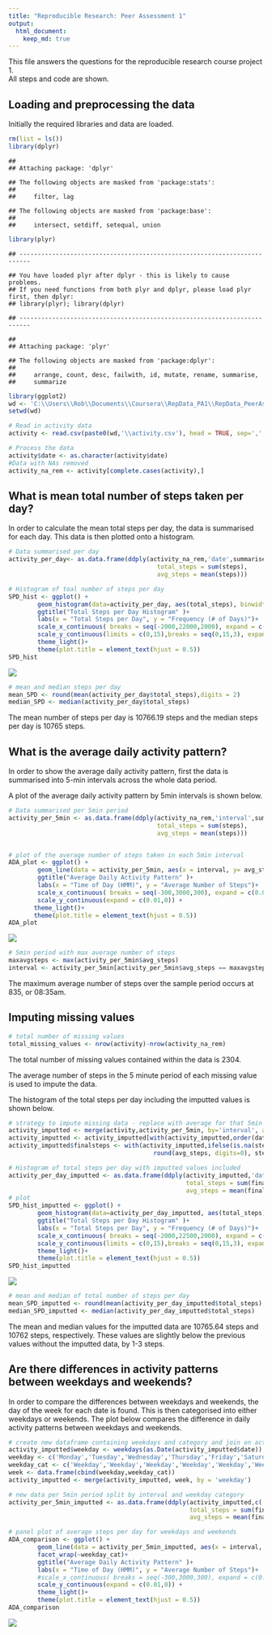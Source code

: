 ```yaml
---
title: "Reproducible Research: Peer Assessment 1"
output: 
  html_document:
    keep_md: true
---
```


This file answers the questions for the reproducible research course project 1.  
All steps and code are shown.


## Loading and preprocessing the data

Initially the required libraries and data are loaded. 


```r
rm(list = ls())
library(dplyr)
```

```
## 
## Attaching package: 'dplyr'
```

```
## The following objects are masked from 'package:stats':
## 
##     filter, lag
```

```
## The following objects are masked from 'package:base':
## 
##     intersect, setdiff, setequal, union
```

```r
library(plyr)
```

```
## -------------------------------------------------------------------------
```

```
## You have loaded plyr after dplyr - this is likely to cause problems.
## If you need functions from both plyr and dplyr, please load plyr first, then dplyr:
## library(plyr); library(dplyr)
```

```
## -------------------------------------------------------------------------
```

```
## 
## Attaching package: 'plyr'
```

```
## The following objects are masked from 'package:dplyr':
## 
##     arrange, count, desc, failwith, id, mutate, rename, summarise,
##     summarize
```

```r
library(ggplot2)
wd <- 'C:\\Users\\Rob\\Documents\\Coursera\\RepData_PA1\\RepData_PeerAssessment1'
setwd(wd)

# Read in activity data
activity <- read.csv(paste0(wd,'\\activity.csv'), head = TRUE, sep=',',  na.strings = 'NA')

# Process the data
activity$date <- as.character(activity$date)
#Data with NAs removed
activity_na_rem <- activity[complete.cases(activity),] 
```

## What is mean total number of steps taken per day?

In order to calculate the mean total steps per day, the data is summarised for each day. This data is
then plotted onto a histogram. 


```r
# Data summarised per day
activity_per_day<- as.data.frame(ddply(activity_na_rem,'date',summarise,
                                         total_steps = sum(steps),
                                         avg_steps = mean(steps)))

# Histogram of toal number of steps per day
SPD_hist <- ggplot() +
        geom_histogram(data=activity_per_day, aes(total_steps), binwidth = 1000, col = "black")+
        ggtitle("Total Steps per Day Histogram" )+
        labs(x = "Total Steps per Day", y = "Frequency (# of Days)")+
        scale_x_continuous( breaks = seq(-2000,22000,2000), expand = c(0.01,0) )+
        scale_y_continuous(limits = c(0,15),breaks = seq(0,15,3), expand = c(0.01,0))+
        theme_light()+
        theme(plot.title = element_text(hjust = 0.5))
SPD_hist
```

![](PA1_template_-_RS_files/figure-html/unnamed-chunk-2-1.png)<!-- -->

```r
# mean and median steps per day
mean_SPD <- round(mean(activity_per_day$total_steps),digits = 2)
median_SPD <- median(activity_per_day$total_steps)
```
The mean number of steps per day is 10766.19 steps and the median steps per day
is 10765 steps.  

## What is the average daily activity pattern?

In order to show the average daily activity pattern, first the data is summarised into 5-min intervals across the whole data period.  

A plot of the average daily activity pattern by 5min intervals is shown below.  


```r
# Data summarised per 5min period
activity_per_5min <- as.data.frame(ddply(activity_na_rem,'interval',summarise,
                                         total_steps = sum(steps),
                                         avg_steps = mean(steps)))


# plot of the average number of steps taken in each 5min interval
ADA_plot <- ggplot() +
        geom_line(data = activity_per_5min, aes(x = interval, y= avg_steps), size = 1.0 )+
        ggtitle("Average Daily Activity Pattern" )+
        labs(x = "Time of Day (HMM)", y = "Average Number of Steps")+
        scale_x_continuous( breaks = seq(-300,3000,300), expand = c(0.01,0) )+
        scale_y_continuous(expand = c(0.01,0)) +
       theme_light()+
       theme(plot.title = element_text(hjust = 0.5))
ADA_plot
```

![](PA1_template_-_RS_files/figure-html/unnamed-chunk-3-1.png)<!-- -->

```r
# 5min period with max average number of steps
maxavgsteps <- max(activity_per_5min$avg_steps)
interval <- activity_per_5min[activity_per_5min$avg_steps == maxavgsteps,'interval']
```

The maximum average number of steps over the sample period occurs at 835, or 08:35am.  

## Imputing missing values



```r
# total number of missing values
total_missing_values <- nrow(activity)-nrow(activity_na_rem)
```
The total number of missing values contained within the data is 2304.  

The average number of steps in the 5 minute period of each missing value is used to impute the data. 

The histogram of the total steps per day including the imputted values is shown below.


```r
# strategy to impute missing data - replace with average for that 5min period
activity_imputted <- merge(activity,activity_per_5min, by='interval', all.x = TRUE)
activity_imputted <- activity_imputted[with(activity_imputted,order(date,interval)), ]
activity_imputted$finalsteps <- with(activity_imputted,ifelse(is.na(steps) == TRUE, 
                                        round(avg_steps, digits=0), steps))

# Histogram of total steps per day with imputted values included
activity_per_day_imputted <- as.data.frame(ddply(activity_imputted,'date',summarise,
                                                 total_steps = sum(finalsteps),
                                                 avg_steps = mean(finalsteps)))
# plot
SPD_hist_imputted <- ggplot() +
        geom_histogram(data=activity_per_day_imputted, aes(total_steps), binwidth = 1000, col = "black")+
        ggtitle("Total Steps per Day Histogram" )+
        labs(x = "Total Steps per Day", y = "Frequency (# of Days)")+
        scale_x_continuous( breaks = seq(-2000,22500,2000), expand = c(0.01,0) )+
        scale_y_continuous(limits = c(0,15),breaks = seq(0,15,3), expand = c(0.01,0))+
        theme_light()+
        theme(plot.title = element_text(hjust = 0.5))
SPD_hist_imputted
```

![](PA1_template_-_RS_files/figure-html/unnamed-chunk-5-1.png)<!-- -->

```r
# mean and median of total number of steps per day
mean_SPD_imputted <- round(mean(activity_per_day_imputted$total_steps), digits = 2)
median_SPD_imputted <- median(activity_per_day_imputted$total_steps)
```

The mean and median values for the imputted data are 10765.64 steps and 10762 steps, respectively. These values are slightly below the previous values without the imputted data, by 1-3 steps. 


## Are there differences in activity patterns between weekdays and weekends?

In order to compare the differences between weekdays and weekends, the day of the week for each date is found. This is then categorised into either weekdays or weekends. The plot below compares the difference in daily activity patterns between weekdays and weekends. 

```r
# create new dataframe containing weekdays and category and join on activity data
activity_imputted$weekday <- weekdays(as.Date(activity_imputted$date))
weekday <- c('Monday','Tuesday','Wednesday','Thursday','Friday','Saturday','Sunday')
weekday_cat <- c('Weekday','Weekday','Weekday','Weekday','Weekday','Weekend','Weekend')
week <- data.frame(cbind(weekday,weekday_cat))
activity_imputted <- merge(activity_imputted, week, by = 'weekday')

# new data per 5min period split by interval and weekday category
activity_per_5min_imputted <- as.data.frame(ddply(activity_imputted,c('interval','weekday_cat'),summarise,
                                                  total_steps = sum(finalsteps),
                                                  avg_steps = mean(finalsteps)))

# panel plot of average steps per day for weekdays and weekends
ADA_comparison <- ggplot() +
        geom_line(data = activity_per_5min_imputted, aes(x = interval, y= avg_steps), size = 1.0 )+
        facet_wrap(~weekday_cat)+
        ggtitle("Average Daily Activity Pattern" )+
        labs(x = "Time of Day (HMM)", y = "Average Number of Steps")+
        #scale_x_continuous( breaks = seq(-300,3000,300), expand = c(0.01,0) )+
        scale_y_continuous(expand = c(0.01,0)) +
        theme_light()+
        theme(plot.title = element_text(hjust = 0.5))
ADA_comparison
```

![](PA1_template_-_RS_files/figure-html/unnamed-chunk-6-1.png)<!-- -->

